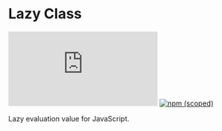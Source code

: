 # Lazy Class

[![GitHub](https://img.shields.io/github/license/mika-f/lazy.js?style=flat-square)](./LICENSE)
[![npm (scoped)](https://img.shields.io/npm/v/@mikazuki/lazy?style=flat-square)](https://www.npmjs.com/package/@mikazuki/lazy)

Lazy evaluation value for JavaScript.

